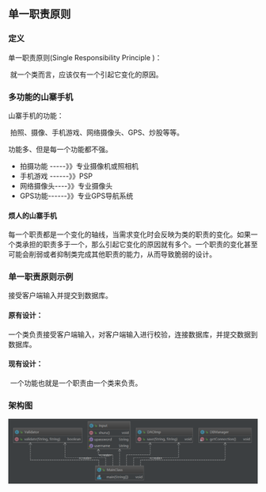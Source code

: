 


## 单一职责原则

### 定义

单一职责原则(Single Responsibility Principle )：

​       就一个类而言，应该仅有一个引起它变化的原因。

### 多功能的山寨手机

山寨手机的功能：

​       拍照、摄像、手机游戏、网络摄像头、GPS、炒股等等。

功能多、但是每一个功能都不强。

- 拍摄功能 -----》》专业摄像机或照相机
- 手机游戏 ------》》PSP
- 网络摄像头----》》专业摄像头
- GPS功能------》》专业GPS导航系统

#### 烦人的山寨手机

​    每一个职责都是一个变化的轴线，当需求变化时会反映为类的职责的变化。如果一个类承担的职责多于一个，那么引起它变化的原因就有多个。一个职责的变化甚至可能会削弱或者抑制类完成其他职责的能力，从而导致脆弱的设计。

### 单一职责原则示例

接受客户端输入并提交到数据库。

#### 原有设计：

​    一个类负责接受客户端输入，对客户端输入进行校验，连接数据库，并提交数据到数据库。

#### 现有设计：

​    一个功能也就是一个职责由一个类来负责。



### 架构图

![1565819145373](assets/1565819145373.png)

